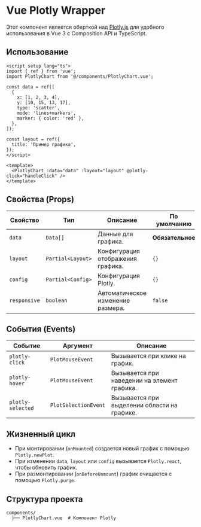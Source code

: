 # Vue Plotly Wrapper

Этот компонент является оберткой над [Plotly.js](https://plotly.com/javascript/) для удобного использования в Vue 3 с Composition API и TypeScript.

## Использование

```vue
<script setup lang="ts">
import { ref } from 'vue';
import PlotlyChart from '@/components/PlotlyChart.vue';

const data = ref([
  {
    x: [1, 2, 3, 4],
    y: [10, 15, 13, 17],
    type: 'scatter',
    mode: 'lines+markers',
    marker: { color: 'red' },
  },
]);

const layout = ref({
  title: 'Пример графика',
});
</script>

<template>
  <PlotlyChart :data="data" :layout="layout" @plotly-click="handleClick" />
</template>
```

## Свойства (Props)

| Свойство    | Тип                    | Описание                                         | По умолчанию |
|------------|------------------------|------------------------------------------------|-------------|
| `data`     | `Data[]`                | Данные для графика.                             | **Обязательное** |
| `layout`   | `Partial<Layout>`       | Конфигурация отображения графика.               | `{}`        |
| `config`   | `Partial<Config>`       | Конфигурация Plotly.                            | `{}`        |
| `responsive` | `boolean`              | Автоматическое изменение размера.               | `false`     |

## События (Events)

| Событие           | Аргумент          | Описание                                        |
|------------------|------------------|------------------------------------------------|
| `plotly-click`   | `PlotMouseEvent`  | Вызывается при клике на график.                |
| `plotly-hover`   | `PlotMouseEvent`  | Вызывается при наведении на элемент графика.   |
| `plotly-selected` | `PlotSelectionEvent` | Вызывается при выделении области на графике. |

## Жизненный цикл

- При монтировании (`onMounted`) создается новый график с помощью `Plotly.newPlot`.
- При изменении `data`, `layout` или `config` вызывается `Plotly.react`, чтобы обновить график.
- При размонтировании (`onBeforeUnmount`) график очищается с помощью `Plotly.purge`.

## Структура проекта

```
components/
  ├── PlotlyChart.vue  # Компонент Plotly
```


